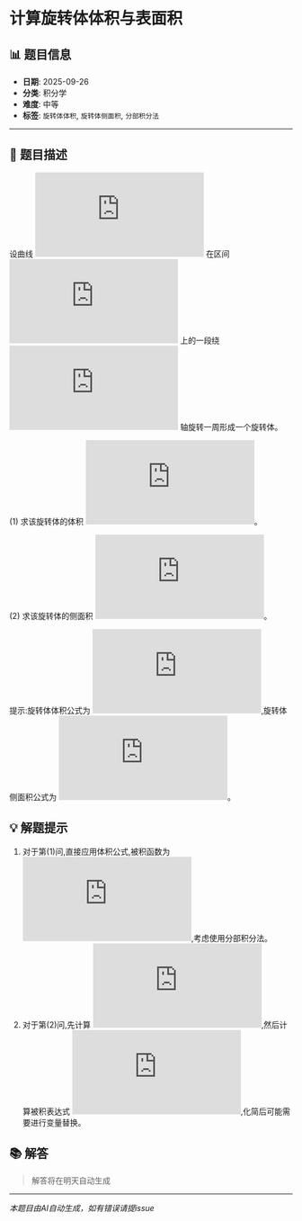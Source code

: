 # 计算旋转体体积与表面积

## 📊 题目信息

- **日期**: 2025-09-26
- **分类**: 积分学
- **难度**: 中等
- **标签**: `旋转体体积`, `旋转体侧面积`, `分部积分法`

---

## 📝 题目描述

设曲线 ![equation](https://latex.codecogs.com/svg.latex?y%20%3D%20%5Cln%20x) 在区间 ![equation](https://latex.codecogs.com/svg.latex?%5B1%2C%20e%5D) 上的一段绕 ![equation](https://latex.codecogs.com/svg.latex?x) 轴旋转一周形成一个旋转体。

(1) 求该旋转体的体积 ![equation](https://latex.codecogs.com/svg.latex?V)。

(2) 求该旋转体的侧面积 ![equation](https://latex.codecogs.com/svg.latex?S)。

提示:旋转体体积公式为 ![equation](https://latex.codecogs.com/svg.latex?V%20%3D%20%5Cpi%20%5Cint_%7Ba%7D%5E%7Bb%7D%20%5Bf(x)%5D%5E2%20dx),旋转体侧面积公式为 ![equation](https://latex.codecogs.com/svg.latex?S%20%3D%202%5Cpi%20%5Cint_%7Ba%7D%5E%7Bb%7D%20f(x)%20%5Csqrt%7B1%20%2B%20%5Bf'(x)%5D%5E2%7D%20dx)。

## 💡 解题提示

1. 对于第(1)问,直接应用体积公式,被积函数为 ![equation](https://latex.codecogs.com/svg.latex?(%5Cln%20x)%5E2),考虑使用分部积分法。
2. 对于第(2)问,先计算 ![equation](https://latex.codecogs.com/svg.latex?f'(x)%20%3D%20%5Cfrac%7B1%7D%7Bx%7D),然后计算被积表达式 ![equation](https://latex.codecogs.com/svg.latex?%5Cln%20x%20%5Csqrt%7B1%20%2B%20%5Cfrac%7B1%7D%7Bx%5E2%7D%7D),化简后可能需要进行变量替换。

## 📚 解答

> 解答将在明天自动生成

---

*本题目由AI自动生成，如有错误请提issue*
